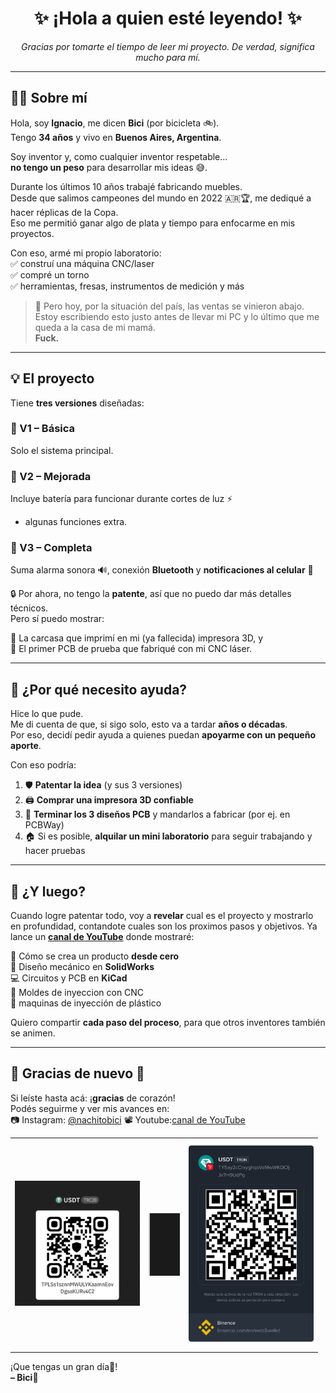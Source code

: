 <h1 align="center">✨ ¡Hola a quien esté leyendo! ✨</h1>

<p align="center"><i>Gracias por tomarte el tiempo de leer mi proyecto. De verdad, significa mucho para mí.</i></p>

---

## 🙋‍♂️ Sobre mí

Hola, soy **Ignacio**, me dicen **Bici** (por bicicleta 🚲).  
Tengo **34 años** y vivo en **Buenos Aires, Argentina**.

Soy inventor y, como cualquier inventor respetable…  
**no tengo un peso** para desarrollar mis ideas 😅.

Durante los últimos 10 años trabajé fabricando muebles.  
Desde que salimos campeones del mundo en 2022 🇦🇷🏆, me dediqué a hacer réplicas de la Copa.  
Eso me permitió ganar algo de plata y tiempo para enfocarme en mis proyectos.

Con eso, armé mi propio laboratorio:  
✅ construí una máquina CNC/laser  
✅ compré un torno  
✅ herramientas, fresas, instrumentos de medición y más

> 🧨 Pero hoy, por la situación del país, las ventas se vinieron abajo.  
Estoy escribiendo esto justo antes de llevar mi PC y lo último que me queda a la casa de mi mamá.  
**Fuck.**

---

## 💡 El proyecto

Tiene **tres versiones** diseñadas:

### 🔹 V1 – Básica  
Solo el sistema principal.

### 🔸 V2 – Mejorada  
Incluye batería para funcionar durante cortes de luz ⚡  
+ algunas funciones extra.

### 🔺 V3 – Completa  
Suma alarma sonora 🔊, conexión **Bluetooth** y **notificaciones al celular** 📲

🔒 Por ahora, no tengo la **patente**, así que no puedo dar más detalles técnicos.  
Pero sí puedo mostrar:

🧩 La carcasa que imprimí en mi (ya fallecida) impresora 3D, y  
💾 El primer PCB de prueba que fabriqué con mi CNC láser.

---

## 🤝 ¿Por qué necesito ayuda?

Hice lo que pude.  
Me di cuenta de que, si sigo solo, esto va a tardar **años o décadas**.  
Por eso, decidí pedir ayuda a quienes puedan **apoyarme con un pequeño aporte**.

Con eso podría:

1. 🛡 **Patentar la idea** (y sus 3 versiones)
2. 🖨 **Comprar una impresora 3D confiable**
3. 📐 **Terminar los 3 diseños PCB** y mandarlos a fabricar (por ej. en PCBWay)
4. 🏠 Si es posible, **alquilar un mini laboratorio** para seguir trabajando y hacer pruebas

---

## 🚀 ¿Y luego?

Cuando logre patentar todo, voy a **revelar** cual es el proyecto y mostrarlo en profundidad, contandote cuales son los proximos pasos y objetivos.
Ya lance un **[canal de YouTube](https://www.youtube.com/@BissiclettasLaboratory)** donde mostraré:

🧠 Cómo se crea un producto **desde cero**  
🧩 Diseño mecánico en **SolidWorks**  
💻 Circuitos y PCB en **KiCad**  
🔩 Moldes de inyeccion con CNC  
🥽 maquinas de inyección de plástico

Quiero compartir **cada paso del proceso**, para que otros inventores también se animen.

---

## 💬 Gracias de nuevo 🙏

Si leíste hasta acá: ¡**gracias** de corazón!  
Podés seguirme y ver mis avances en:  
📷 Instagram: [@nachitobici](https://instagram.com/nachitobici)
📽 Youtube:[canal de YouTube](https://www.youtube.com/@BissiclettasLaboratory)

<table>
  <tr>
    <td align="left">
      <img src="https://github.com/BissiclettaLaboratory/Project/blob/Project-txt-languages/Project-Images/Trust%20Wallet.jpg?raw=true" alt="Trust Wallet" width="200"/>
    </td>
    <td align="center" width="50">
      <hr style="border: none; border-left: 2px solid #ccc; height: 100px;" />
    </td>
    <td align="right">
      <img src="https://github.com/BissiclettaLaboratory/Project/blob/Project-txt-languages/Project-Images/Binance.png?raw=true" alt="Binance" width="200"/>
    </td>
  </tr>
</table>

¡Que tengas un gran día🦾!  
**– Bici**💚
